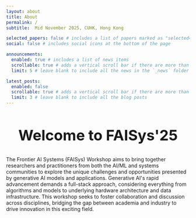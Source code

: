 ```yaml
---
layout: about
title: About
permalink: /
subtitle:  Mid November 2025, CUHK, Hong Kong

selected_papers: false # includes a list of papers marked as "selected={true}"
social: false # includes social icons at the bottom of the page

announcements:
  enabled: true # includes a list of news items
  scrollable: true # adds a vertical scroll bar if there are more than 3 news items
  limit: 5 # leave blank to include all the news in the `_news` folder

latest_posts:
  enabled: false
  scrollable: true # adds a vertical scroll bar if there are more than 3 new posts items
  limit: 3 # leave blank to include all the blog posts
---
```


<h2 style="text-align:center; font-size: 2.5rem; font-family=Arial"><strong>Welcome to FAISys'25</strong></h2>

The Frontier AI Systems (FAISys) Workshop aims to bring together researchers and practitioners from both the AI/ML and systems communities to explore the unique challenges and opportunities presented by generative AI models and applications. Generative AI's rapid advancement demands a full-stack approach, considering everything from algorithms and models to underlying hardware architecture and data infrastructure. This workshop seeks to foster collaboration and discussion across disciplines, bridging the gap between academia and industry to drive innovation in this exciting field.
